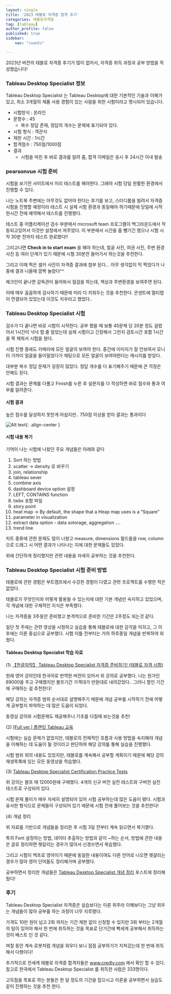 ```yaml
---
layout: single
title: '2023 태블로 자격증 합격 후기'
categories: 태블로자격증
tag: [tableau]
author_profile: false
published: true
sidebar:
    nav: "counts"

---
```


2023년 버전의 태블로 자격증 후기가 많이 없어서, 자격증 취득 과정과 공부 방법을 작성했습니다!


### Tableau Desktop Specialist 정보 
Tableau Desktop Specialist  는 Tableau Desktop에 대한 기본적인 기술과 이해가 있고, 최소 3개월의 제품 사용 경험이 있는 사람을 위한 시험이라고 명시되어 있습니다. 

- 시험방식 : 온라인
- 문항수 : 45
    - 복수 정답 존재, 정답의 개수는 문제에 표기되어 있다. 
- 시험 형식 : 객관식 
- 제한 시간 : 1시간 
- 합격점수 : 750점/1000점
- 결과 
    - 시험을 마친 후 바로 결과를 알려 줌, 합격 이메일은 응시 후 24시간 이내 발송 


### pearsonvue 시험 준비
시험을 보기전 사이트에서 미리 테스트를 해야한다. 그래야 시험 당일 원활한 환경에서 진행할 수 있다. 

나는 노트북 주변에는 아무것도 없어야 한다는 후기를 보고, 스터디룸을 빌려서 자격증 시험을 진행할 예정이라 테스트 시 실제 시험 환경과 동일해야 하기때문에 당일에 시작 한시간 전에 예약해서 테스트를 진행했다. 

테스트 중 어플리케이션 검수 부분에서 microsoft team 프로그램이 백그라운드에서 작동되고있어서 이것만 설정에서 꺼주었다. 이 부분에서 시간을 좀 뺐기긴 했으나 시험 시작 30분 전까지 테스트 완료했다!!

그리고나면 **Check in to start exam** 을 해야 하는데, 얼굴 사진, 여권 사진, 주변 환경 사진 등 여러 단계가 있기 때문에 시험 30분전 들어가서 하는것을 추천한다.

그리고 이때 찍은 셀카 사진이 자격증 결과에 첨부 된다... 아무 생각없이 막 찍었다가 나중에 결과 나올때 깜짝 놀랐다^^ 

체크인이 끝나면 감독관이 들어와서 점검을 하는데, 책상과 주변환경을 보여주면 된다. 

이때 매우 꼼꼼하게 검사하기 때문에 미리 다 치워두는 것을 추천한다. 콘센트에 멀티탭이 연결되어 있었는데 이것도 치우라고 했었다.. 

### Tableau Desktop Specialist 시험  
검수가 다 끝나면 바로 시험이 시작한다. 공부 했을 때 보통 45문제 당 20분 정도 걸렸어서 1시간이 넉넉 할 줄 알았는데 실제 시험이고 긴장해서 그런지 검토시간 포함 1시간을 꽉 채워서 시험을 쳤다. 

시험 진행 중에도 카메라에 모든 얼굴이 보여야 한다. 중간에 이미지가 잘 안보여서 모니터 가까이 얼굴을 들이밀었다가 채팅으로 모든 얼굴이 보여야한다는 메시지를 받았다. 

대부분 복수 정답 문제가 굉장히 많았다. 정답 개수를 다 표기해주기 때문에 큰 걱정은 안해도 된다. 

시험 결과는 문제를 다풀고 Finish를 누른 후 설문지를 다 작성하면 바로 점수와 통과 여부를 알려준다. 


#### 시험 결과  

높은 점수를 달성하지 못한게 아쉽지만.. 750점 이상을 받아 결과는 통과이다 

![Alt text]({{site.url}}/images/2023-12-01-tableau_specialist_review/tableau_specialist_score.png){: .align-center }  

#### 시험 내용 복기
기억이 나는 시험에 나왔던 주요 개념들은 아래와 같다

1. Sort 하는 방법 
3. scatter -> density 로 바꾸기 
4. join, relationship
5. tableau sever 
6. combine axis
7. dashboard device option 설정 
8. LEFT, CONTAINS function
9. twbx 포함 파일 
10. story point
11. heat map -> By default, the shape that a Heap map uses is a “Square”
12. parameter in visualization 
13. extract data option - data sotorage, aggregation ....
14. trend line 

차트 종류에 관한 문제도 많이 나왔고 measure, dimensions 필드들을 row, column 으로 드래그 시 어떤 결과가 나타나는 지에 대한 문제들도 있었다.  

위에 간단하게 정리했지만 관련 내용을 자세히 공부하는 것을 추천한다. 

### Tableau Desktop Specialist 시험 준비 방법  

태블로에 관한 경험은 부트캠프에서 수강한 경험이 다였고 관련 프로젝트를 수행한 적은 없었다. 

태블로가 무엇인지와 어떻게 활용될 수 있는지에 대한 기본 개념만 숙지하고 있었으며, 각 개념에 대한 구체적인 지식은 부족했다. 

나는 자격증을 3주동안 준비했고 본격적으로 준비한 기간은 2주정도 되는것 같다.

일단 첫 주에는 관련 영상을 시청하고 실습을 통해 태블로에 대한 감각을 익히고, 그 이후에는  이론 중심으로 공부했다. 시험 이틀 전부터는 거의 하루종일 개념을 반복하여 외웠다.


#### Tableau Desktop Specialist 학습 자료 

(1) <a href = 'https://www.udemy.com/share/109aDW3@zuowhuRjqeK2luvGrvusvcnU5h0xhZRAzu7tv8gDsKQLcWH5jI9xkH7xh68ocCU_5A==/'>【한글자막】 Tableau Desktop Specialist 자격증 준비하기! (태블로 자격 시험)</a>

원래 영어 강의인데 한국어로 번역한 버전이 있어서 위 강의로 공부했다. 나는 원가인 69000을 주고 구매했지만 블프기간 가격대가 만원대로 내려갔었다..  그러니 할인 기간에 구매하는 걸 추천한다!

해당 강의는 자격증 범위 순서대로 설명해주기 때문에 개념 공부를 시작하기 전에 어떻게 공부할지 파악하는 데 많은 도움이 되었다.

동영상 강의와 시험문제도 제공해주니 기초를 다질때 보는것을 추천!

(2) <a href = 'https://youtu.be/qT38CVgKIfw?si=4iGngxA8OBbYYDHx'> [Full ver.] 플랜잇 Tableau 교육 </a>

시험에는 실습 문제가 없었지만, 태블로의 전체적인 흐름과 사용 방법을 숙지해야 개념을 이해하는 데 도움이 될 것이라고 판단하여 해당 강의를 통해 실습을 진행했다.

시험 범위 외의 내용도 있었지만, 태블로를 계속해서 공부할 계획이기 때문에 해당 강의 재생목록에 있는 모든 동영상을 학습했다.

(3) <a href = 'https://www.udemy.com/share/103jVM3@lKeYH3G78Kq2zgl6GvGqBp6C4oG9FuZPtFRTnzhfnTbg0BA8QajV-vasVryKjus26A==/'>Tableau Desktop Specialist Certification Practice Tests
</a>

위 강의는 블프 때 12000원에 구매했다. 4개의 신규 버전 실전 테스트와 구버전 실전 테스트로 구성되어 있다.

시험 문제 풀이가 매우 자세히 설명되어 있어 시험 공부하는데 많은 도움이 됐다. 시험과 유사한 형식으로 문제들이 구성되어 있기 때문에 시험 전에 풀어보는 것을 추천한다!


(4) 개념 정리 

위 자료를 기반으로 개념들을 정리한 후 시험 3일 전부터 계속 읽으면서 복기했다. 

특히 Font 설정하는 방법, 데이터 추출하는 방법과 같이 ~하는 순서, 방법에 관한 내용은 글로 정리하면 헷갈리는 경우가 많아서 신경쓰면서 복습했다.

그리고 시험이 백프로 영어이기 때문에 동일한 내용이여도 다른 언어로 나오면 헷갈리는 경우가 많아 영어 단어들도 정리해가며 공부했다.  

공부하면서 정리한 개념들은 <a href = '{{site.url}}/태블로자격증/tableau_specialist/'>Tableau Desktop Specialist 개념 정리</a> 포스트에 정리해 뒀다!


### 후기
Tableau Desktop Specialist 자격증은 실습보다는 이론 위주라 이해보다는 그냥 외우는 개념들이 많아 공부를 하는 과정이 너무 지루했다.

가격도 10만 원이 넘고 2회 까지는 기간 제한 없이 신청할 수 있지만 3회 부터는 2개월의 텀이 있어야 해서 한 번에 취득하는 것을 목표로 단기간에 빡세게 공부해서 취득하는 것이 베스트 인 것 같다. 

며칠 동안 계속 로봇처럼 개념을 외우다 보니 점점 공부하기가 지쳐갔는데 한 번에 취득해서 다행이다!

추가적으로 전세계 태블로 자격증 합격자들은 <a href ='https://www.credly.com/organizations/tableau/directory?filter%5Bbadge_name%5D=Tableau%20Desktop%20Specialist&filter%5Blocation_name%5D=Korea%2C%20Republic%20of'>www.credly.com </a> 에서 확인 할 수 있다. 참고로 한국에서 Tableau Desktop Specialist 를 취득한 사람은 333명이다. 

고득점을 목표로 하는 분들은 한 달 정도의 기간을 잡으시고 이론을 공부하면서 실습도 같이 진행하는 것을 추천 한다.









